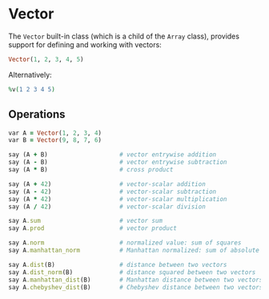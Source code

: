 # Vector

The `Vector` built-in class (which is a child of the `Array` class), provides support for defining and working with vectors:

```ruby
Vector(1, 2, 3, 4, 5)
```

Alternatively:

```ruby
%v(1 2 3 4 5)
```

## Operations

```ruby
var A = Vector(1, 2, 3, 4)
var B = Vector(9, 8, 7, 6)

say (A + B)                    # vector entrywise addition
say (A - B)                    # vector entrywise subtraction
say (A * B)                    # cross product

say (A + 42)                   # vector-scalar addition
say (A - 42)                   # vector-scalar subtraction
say (A * 42)                   # vector-scalar multiplication
say (A / 42)                   # vector-scalar division

say A.sum                      # vector sum
say A.prod                     # vector product

say A.norm                     # normalized value: sum of squares
say A.manhattan_norm           # Manhattan normalized: sum of absolute values

say A.dist(B)                  # distance between two vectors
say A.dist_norm(B)             # distance squared between two vectors
say A.manhattan_dist(B)        # Manhattan distance between two vectors
say A.chebyshev_dist(B)        # Chebyshev distance between two vectors
```
